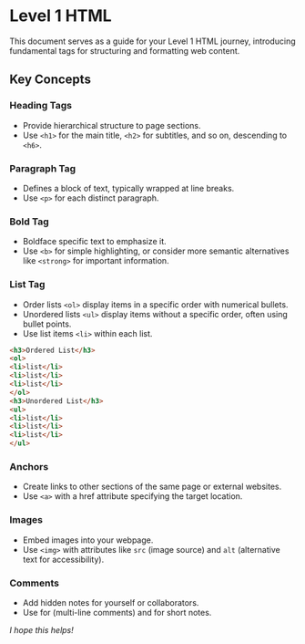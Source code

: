 # Level 1 HTML

This document serves as a guide for your Level 1 HTML journey, introducing fundamental tags for structuring and formatting web content.

## Key Concepts

### Heading Tags

* Provide hierarchical structure to page sections.
* Use `<h1>` for the main title, `<h2>` for subtitles, and so on, descending to `<h6>`.

### Paragraph Tag

* Defines a block of text, typically wrapped at line breaks.
* Use `<p>` for each distinct paragraph.

### Bold Tag

* Boldface specific text to emphasize it.
* Use `<b>` for simple highlighting, or consider more semantic alternatives like `<strong>` for important information.

### List Tag

* Order lists `<ol>` display items in a specific order with numerical bullets.
* Unordered lists `<ul>` display items without a specific order, often using bullet points.
* Use list items `<li>` within each list.

```html
<h3>Ordered List</h3>
<ol>
<li>list</li>
<li>list</li>
<li>list</li>
</ol>
<h3>Unordered List</h3>
<ul>
<li>list</li>
<li>list</li>
<li>list</li>
</ul>
```

### Anchors

* Create links to other sections of the same page or external websites.
* Use `<a>` with a href attribute specifying the target location.


### Images
* Embed images into your webpage.
* Use `<img>` with attributes like `src` (image source) and `alt` (alternative text for accessibility).


### Comments

* Add hidden notes for yourself or collaborators.
* Use for (multi-line comments) and for short notes.

*I hope this helps!*
